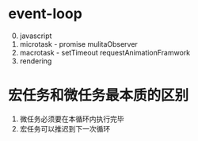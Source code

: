 # event-loop
0. javascript
1. microtask - promise mulitaObserver
2. macrotask - setTimeout requestAnimationFramwork
3. rendering
# 宏任务和微任务最本质的区别
1. 微任务必须要在本循环内执行完毕
2. 宏任务可以推迟到下一次循环